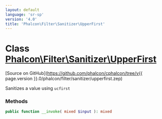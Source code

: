 ```yaml
---
layout: default
language: 'sr-sp'
version: '4.0'
title: 'Phalcon\Filter\Sanitizer\UpperFirst'
---
```


# Class [Phalcon\Filter\Sanitizer\UpperFirst](Phalcon_Filter_Sanitizer_UpperFirst)

[Source on GitHub](https://github.com/phalcon/cphalcon/tree/v{{ page.version }}.0/phalcon/filter/sanitizer/upperfirst.zep)

Sanitizes a value using `ucfirst`

### Methods

```php
public function __invoke( mixed $input ): mixed
```